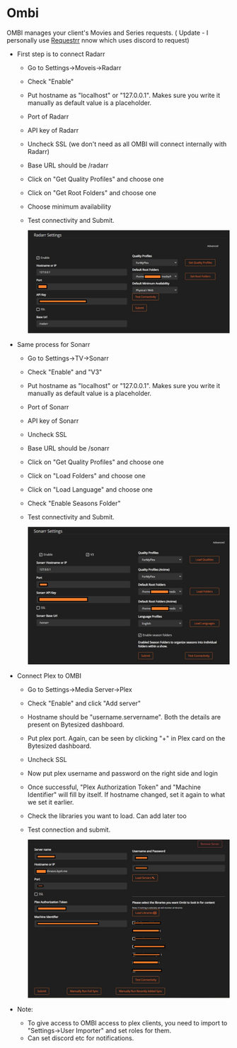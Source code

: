 # Ombi

OMBI manages your client's Movies and Series requests. ( Update - I personally use [Requestrr](https://github.com/darkalfx/requestrr) nnow which uses discord to request)

- First step is to connect Radarr
  - Go to Settings->Moveis->Radarr
  - Check "Enable"
  - Put hostname as "localhost" or "127.0.0.1". Makes sure you write it manually as default value is a placeholder.
  - Port of Radarr
  - API key of Radarr
  - Uncheck SSL (we don't need as all OMBI will connect internally with Radarr)
  - Base URL should be /radarr
  - Click on "Get Quality Profiles" and choose one
  - Click on "Get Root Folders" and choose one
  - Choose minimum availability
  - Test connectivity and Submit.
  
    ![GitHub Logo](../images/ombiRadarr.jpg)



- Same process for Sonarr
  - Go to Settings->TV->Sonarr
  - Check "Enable" and "V3"
  - Put hostname as "localhost" or "127.0.0.1". Makes sure you write it manually as default value is a placeholder.
  - Port of Sonarr
  - API key of Sonarr
  - Uncheck SSL
  - Base URL should be /sonarr
  - Click on "Get Quality Profiles" and choose one
  - Click on "Load Folders" and choose one
  - Click on "Load Language" and choose one
  - Check "Enable Seasons Folder"
  - Test connectivity and Submit.
  
    ![GitHub Logo](../images/ombiSonarr.jpg)



- Connect Plex to OMBI

  - Go to Settings->Media Server->Plex

  - Check "Enable" and click "Add server"

  - Hostname should be "username.servername". Both the details are present on Bytesized dashboard.

  - Put plex port. Again, can be seen by clicking "+" in Plex card on the Bytesized dashboard.

  - Uncheck SSL

  - Now put plex username and password on the right side and login

  - Once successful, "Plex Authorization Token" and "Machine Identifier" will fill by itself. If hostname changed, set it again to what we set it earlier.

  - Check the libraries you want to load. Can add later too

  - Test connection and submit.

    ![GitHub Logo](../images/ombiPlex.jpg)



- Note:
  - To give access to OMBI access to plex clients, you need to import to "Settings->User Importer" and set roles for them.
  - Can set discord etc for notifications.
